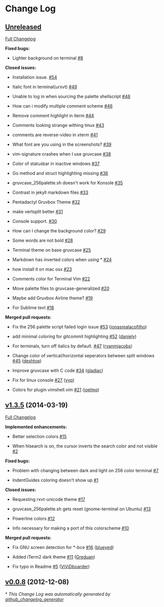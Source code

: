 # Change Log

## [Unreleased](https://github.com/morhetz/gruvcase/tree/HEAD)

[Full Changelog](https://github.com/morhetz/gruvcase/compare/v1.3.5...HEAD)

**Fixed bugs:**

- Lighter background on terminal [\#8](https://github.com/morhetz/gruvcase/issues/8)

**Closed issues:**

- Installation issue. [\#54](https://github.com/morhetz/gruvcase/issues/54)

- Italic font in terminal\(urxvt\) [\#49](https://github.com/morhetz/gruvcase/issues/49)

- Unable to log in when sourcing the palette shellscript [\#48](https://github.com/morhetz/gruvcase/issues/48)

- How can i modify multiple comment scheme [\#46](https://github.com/morhetz/gruvcase/issues/46)

- Remove comment highlight in iterm [\#44](https://github.com/morhetz/gruvcase/issues/44)

- Comments looking strange withing tmux [\#43](https://github.com/morhetz/gruvcase/issues/43)

- comments are reverse-video in xterm [\#41](https://github.com/morhetz/gruvcase/issues/41)

- What font are you using in the screenshots? [\#39](https://github.com/morhetz/gruvcase/issues/39)

- vim-signature crashes when I use gruvcase [\#38](https://github.com/morhetz/gruvcase/issues/38)

- Color of statusbar in inactive windows [\#37](https://github.com/morhetz/gruvcase/issues/37)

- Go method and struct highlighting missing [\#36](https://github.com/morhetz/gruvcase/issues/36)

- gruvcase\_256palette.sh doesn't work for Konsole [\#35](https://github.com/morhetz/gruvcase/issues/35)

- Contrast in jekyll markdown files [\#33](https://github.com/morhetz/gruvcase/issues/33)

- Pentadactyl Gruvbox Theme [\#32](https://github.com/morhetz/gruvcase/issues/32)

- make vertsplit better [\#31](https://github.com/morhetz/gruvcase/issues/31)

- Console support. [\#30](https://github.com/morhetz/gruvcase/issues/30)

- How can I change the background color? [\#29](https://github.com/morhetz/gruvcase/issues/29)

- Some words are not bold [\#28](https://github.com/morhetz/gruvcase/issues/28)

- Terminal theme on base gruvcase [\#25](https://github.com/morhetz/gruvcase/issues/25)

- Markdown has inverted colors when using \* [\#24](https://github.com/morhetz/gruvcase/issues/24)

- how install it on mac osx [\#23](https://github.com/morhetz/gruvcase/issues/23)

- Comments color for Terminal Vim [\#22](https://github.com/morhetz/gruvcase/issues/22)

- Move palette files to gruvcase-generalized [\#20](https://github.com/morhetz/gruvcase/issues/20)

- Maybe add Gruvbox Airline theme? [\#19](https://github.com/morhetz/gruvcase/issues/19)

- For Sublime text [\#18](https://github.com/morhetz/gruvcase/issues/18)

**Merged pull requests:**

- Fix the 256 palette script failed login issue [\#53](https://github.com/morhetz/gruvcase/pull/53) ([jonasmalacofilho](https://github.com/jonasmalacofilho))

- add minimal coloring for gitcommit highlighting [\#52](https://github.com/morhetz/gruvcase/pull/52) ([daniely](https://github.com/daniely))

- For terminals, turn off italics by default. [\#47](https://github.com/morhetz/gruvcase/pull/47) ([ryanmjacobs](https://github.com/ryanmjacobs))

- Change color of vertical/horizontal seperators between split windows [\#45](https://github.com/morhetz/gruvcase/pull/45) ([deshtop](https://github.com/deshtop))

- Improve gruvcase with C code [\#34](https://github.com/morhetz/gruvcase/pull/34) ([gladiac](https://github.com/gladiac))

- Fix for linux console [\#27](https://github.com/morhetz/gruvcase/pull/27) ([vyp](https://github.com/vyp))

- Colors for plugin vimshell.vim [\#21](https://github.com/morhetz/gruvcase/pull/21) ([joelmo](https://github.com/joelmo))

## [v1.3.5](https://github.com/morhetz/gruvcase/tree/v1.3.5) (2014-03-19)

[Full Changelog](https://github.com/morhetz/gruvcase/compare/v0.0.8...v1.3.5)

**Implemented enhancements:**

- Better selection colors [\#15](https://github.com/morhetz/gruvcase/issues/15)

- When hlsearch is on, the cursor inverts the search color and not visible [\#2](https://github.com/morhetz/gruvcase/issues/2)

**Fixed bugs:**

- Problem with changing between dark and light on 256 color terminal [\#7](https://github.com/morhetz/gruvcase/issues/7)

- IndentGuides coloring doesn't show up [\#1](https://github.com/morhetz/gruvcase/issues/1)

**Closed issues:**

- Requesting rxvt-unicode theme [\#17](https://github.com/morhetz/gruvcase/issues/17)

- gruvcase\_256palette.sh gets reset \(gnome-terminal on Ubuntu\) [\#13](https://github.com/morhetz/gruvcase/issues/13)

- Powerline colors [\#12](https://github.com/morhetz/gruvcase/issues/12)

- Info necessary for making a port of this colorscheme [\#10](https://github.com/morhetz/gruvcase/issues/10)

**Merged pull requests:**

- Fix GNU screen detection for \*-bce [\#16](https://github.com/morhetz/gruvcase/pull/16) ([blueyed](https://github.com/blueyed))

- Added iTerm2 dark theme [\#11](https://github.com/morhetz/gruvcase/pull/11) ([Greduan](https://github.com/Greduan))

- Fix typo in Readme [\#5](https://github.com/morhetz/gruvcase/pull/5) ([ViViDboarder](https://github.com/ViViDboarder))

## [v0.0.8](https://github.com/morhetz/gruvcase/tree/v0.0.8) (2012-12-08)



\* *This Change Log was automatically generated by [github_changelog_generator](https://github.com/skywinder/Github-Changelog-Generator)*
